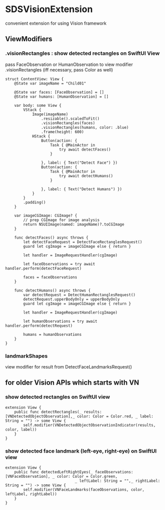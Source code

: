 # SDSVisionExtension

convenient extension for using Vision framework

## ViewModifiers

### .visionRectangles : show detected rectangles on SwiftUI View
pass FaceObservation or HumanObservation to view modifier .visionRectangles (iff necessary, pass Color as well)

```
struct ContentView: View {
    @State var imageName = "Child01"
    
    @State var faces: [FaceObservation] = []
    @State var humans: [HumanObservation] = []
    
    var body: some View {
        VStack {
            Image(imageName)
                .resizable().scaledToFit()
                .visionRectangles(faces)
                .visionRectangles(humans, color: .blue)
                .frame(height: 600)
            HStack {
                Button(action: {
                    Task { @MainActor in
                        try await detectFaces()
                    }
                    
                }, label: { Text("Detect Face") })
                Button(action: {
                    Task { @MainActor in
                        try await detectHumans()
                    }
                    
                }, label: { Text("Detect Humans") })
            }
        }
        .padding()
    }

    var imageCGImage: CGImage? {
        // prep CGImage for image analysis
        return NSUIImage(named: imageName)?.toCGImage
    }
    
    func detectFaces() async throws {
        let detectFaceRequest = DetectFaceRectanglesRequest()
        guard let cgImage = imageCGImage else { return }

        let handler = ImageRequestHandler(cgImage)
        
        let faceObservations = try await handler.perform(detectFaceRequest)
        
        faces = faceObservations
    }
    
    func detectHumans() async throws {
        var detectRequest = DetectHumanRectanglesRequest()
        detectRequest.upperBodyOnly = upperBodyOnly
        guard let cgImage = imageCGImage else { return }

        let handler = ImageRequestHandler(cgImage)
        
        let humanObservations = try await handler.perform(detectRequest)
        
        humans = humanObservations
    }
}

```

### landmarkShapes
view modifier for result from DetectFaceLandmarksRequest()


## for older Vision APIs which starts with VN
### show detected rectangles on SwiftUI view
```
extension View {
    public func detectRectangles(_ results: [VNDetectedObjectObservation],_ color: Color = Color.red, _ label: String = "") -> some View {
        self.modifier(VNDetectedObjectObservationIndicator(results, color, label))
    }
}
```

###  show detected face landmark (left-eye, right-eye) on SwiftUI view
```
extension View {
    public func detectedLeftRightEyes(_ faceObservations: [VNFaceObservation], _ color: Color = Color.green,
                               _ leftLabel: String = "",_ rightLabel: String = "") -> some View {
        self.modifier(VNFaceLandmarks(faceObservations, color, leftLabel, rightLabel))
    }
}
```
